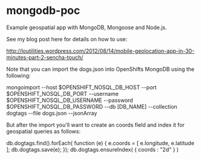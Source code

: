 mongodb-poc
===========

Example geospatial app with MongoDB, Mongoose and Node.js.

See my blog post here for details on how to use:

http://loutilities.wordpress.com/2012/08/14/mobile-geolocation-app-in-30-minutes-part-2-sencha-touch/

Note that you can import the dogs.json into OpenShifts MongoDB using the following:

mongoimport --host $OPENSHIFT_NOSQL_DB_HOST --port $OPENSHIFT_NOSQL_DB_PORT --username $OPENSHIFT_NOSQL_DB_USERNAME --password $OPENSHIFT_NOSQL_DB_PASSWORD --db [DB_NAME] --collection dogtags --file dogs.json --jsonArray

But after the import you'll want to create an coords field and index it for geospatial queries as follows:

db.dogtags.find().forEach( function (e) { e.coords = [ e.longitude, e.latitude ]; db.dogtags.save(e); });
db.dogtags.ensureIndex( { coords : "2d" } )
